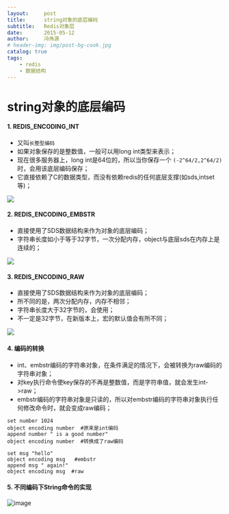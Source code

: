 ```yaml
---
layout:     post
title:      string对象的底层编码
subtitle:   Redis对象层
date:       2015-05-12
author:     冯伟源
# header-img: img/post-bg-cook.jpg
catalog: true
tags:
    - redis
    - 数据结构
---
```


string对象的底层编码
===

#### 1. REDIS_ENCODING_INT

- 又叫`长整型编码`
- 如果对象保存的是整数值，一般可以用long int类型来表示；
- 现在很多服务器上，long int是64位的，所以当你保存一个 `(-2^64/2,2^64/2)`时，会用该底层编码保存；
- 它直接依赖了C的数据类型，而没有依赖redis的任何底层支撑(如sds,intset等)；

![](https://note.youdao.com/yws/public/resource/974b6569a100fd7aa6edd53407460255/AAF9BBC6BDA145D19F17CFE1263FCD83?ynotemdtimestamp=1539351312477)


#### 2. REDIS_ENCODING_EMBSTR

- 直接使用了SDS数据结构来作为对象的底层编码；
- 字符串长度如小于等于32字节，一次分配内存，object与底层sds在内存上是连续的；

![](https://note.youdao.com/yws/public/resource/974b6569a100fd7aa6edd53407460255/F64530A5DD6A423EBF466AD3E086D431?ynotemdtimestamp=1539351312477)

#### 3. REDIS_ENCODING_RAW

- 直接使用了SDS数据结构来作为对象的底层编码；
- 所不同的是，两次分配内存，内存不相邻；
- 字符串长度大于32字节的，会使用；
- 不一定是32字节，在新版本上，宏的默认值会有所不同；

![](https://note.youdao.com/yws/public/resource/974b6569a100fd7aa6edd53407460255/B81065D75A6845DCBB132368CC5072A7?ynotemdtimestamp=1539351312477)

#### 4. 编码的转换

- int、embstr编码的字符串对象，在条件满足的情况下，会被转换为raw编码的字符串对象；
- 对key执行命令使key保存的不再是整数值，而是字符串值，就会发生int->raw；
- embstr编码的字符串对象是只读的，所以对embstr编码的字符串对象执行任何修改命令时，就会变成raw编码；

```
set number 1024
object encoding number  #原来是int编码
append number " is a good number"
object encoding number  #转换成了raw编码
```

```
set msg "hello"                   
object encoding msg   #embstr
append msg " again!"
object encoding msg  #raw
```

#### 5. 不同编码下String命令的实现

![image](https://note.youdao.com/yws/public/resource/974b6569a100fd7aa6edd53407460255/1EAECCA779B3420986C4D694B1798844?ynotemdtimestamp=1539351312477)
 

